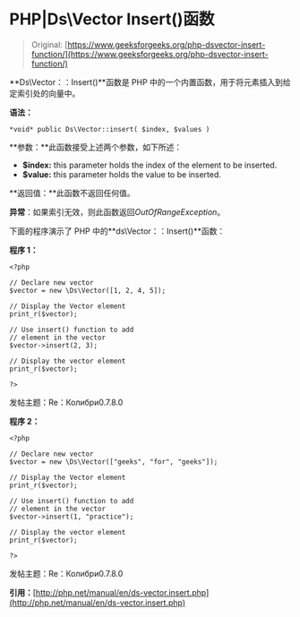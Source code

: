 # PHP|Ds\Vector Insert()函数

> Original: [https://www.geeksforgeeks.org/php-dsvector-insert-function/](https://www.geeksforgeeks.org/php-dsvector-insert-function/)

**Ds\Vector：：Insert()**函数是 PHP 中的一个内置函数，用于将元素插入到给定索引处的向量中。

**语法：**

```
*void* public Ds\Vector::insert( $index, $values )

```

**参数：**此函数接受上述两个参数，如下所述：

*   **$index:** this parameter holds the index of the element to be inserted.
*   **$value:** this parameter holds the value to be inserted.

**返回值：**此函数不返回任何值。

**异常**：如果索引无效，则此函数返回*OutOfRangeException*。

下面的程序演示了 PHP 中的**ds\Vector：：Insert()**函数：

**程序 1：**

```
<?php

// Declare new vector
$vector = new \Ds\Vector([1, 2, 4, 5]);

// Display the Vector element
print_r($vector);

// Use insert() function to add 
// element in the vector
$vector->insert(2, 3);

// Display the vector element
print_r($vector);

?>
```

发帖主题：Re：Колибри0.7.8.0

**程序 2：**

```
<?php

// Declare new vector
$vector = new \Ds\Vector(["geeks", "for", "geeks"]);

// Display the Vector element
print_r($vector);

// Use insert() function to add 
// element in the vector
$vector->insert(1, "practice");

// Display the vector element
print_r($vector);

?>
```

发帖主题：Re：Колибри0.7.8.0

**引用：**[http://php.net/manual/en/ds-vector.insert.php](http://php.net/manual/en/ds-vector.insert.php)